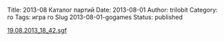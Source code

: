 Title: 2013-08 Каталог партий
Date: 2013-08-01
Author: trilobit
Category: го
Tags: игра го
Slug 2013-08-01-gogames
Status: published


[19.08.2013_18_42.sgf](http://eidogo.com/#url:https://raw.githubusercontent.com/zztrilobit/zztrilobit.github.io/master/sgf/19.08.2013_18_42.sgf)

